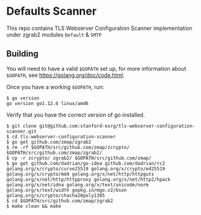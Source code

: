 Defaults Scanner
=========

This repo contains TLS Webserver Configuration Scanner implementation under zgrab2 modules `Default` & `SMTP`

## Building

You will need to have a valid `$GOPATH` set up, for more information about `$GOPATH`, see https://golang.org/doc/code.html.

Once you have a working `$GOPATH`, run:
```
$ go version
go version go1.12.6 linux/amd6
```
Verify that you have the correct version of go installed.
```
$ git clone git@github.com:stanford-esrg/tls-webserver-configuration-scanner.git
$ cd tls-webserver-configuration-scanner
$ go get github.com/zmap/zgrab2
$ rm -rf $GOPATH/src/github.com/zmap/zcrypto/ $GOPATH/src/github.com/zmap/zgrab2/
$ cp -r zcrypto/ zgrab2/ $GOPATH/src/github.com/zmap/
$ go get github.com/dadrian/go-idea github.com/dadrian/rc2 golang.org/x/crypto/curve25519 golang.org/x/crypto/ed25519 golang.org/x/crypto/md4 golang.org/x/net/http/httpguts golang.org/x/net/http/httpproxy golang.org/x/net/http2/hpack golang.org/x/net/idna golang.org/x/text/unicode/norm golang.org/x/text/width gopkg.in/mgo.v2/bson golang.org/x/crypto/chacha20poly1305
$ cd $GOPATH/src/github.com/zmap/zgrab2
$ make clean && make
```
